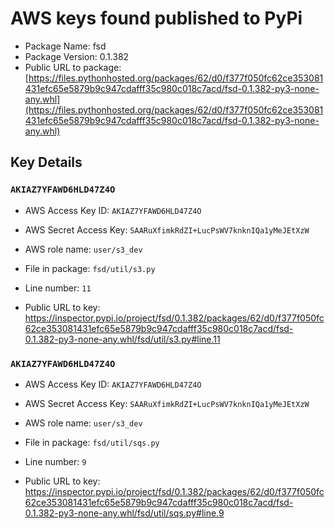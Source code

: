 # AWS keys found published to PyPi

* Package Name: fsd
* Package Version: 0.1.382
* Public URL to package: [https://files.pythonhosted.org/packages/62/d0/f377f050fc62ce353081431efc65e5879b9c947cdafff35c980c018c7acd/fsd-0.1.382-py3-none-any.whl](https://files.pythonhosted.org/packages/62/d0/f377f050fc62ce353081431efc65e5879b9c947cdafff35c980c018c7acd/fsd-0.1.382-py3-none-any.whl)

## Key Details

### `AKIAZ7YFAWD6HLD47Z4O`

* AWS Access Key ID: `AKIAZ7YFAWD6HLD47Z4O`
* AWS Secret Access Key: `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` 
* AWS role name: `user/s3_dev`
* File in package: `fsd/util/s3.py`
* Line number: `11`

* Public URL to key: https://inspector.pypi.io/project/fsd/0.1.382/packages/62/d0/f377f050fc62ce353081431efc65e5879b9c947cdafff35c980c018c7acd/fsd-0.1.382-py3-none-any.whl/fsd/util/s3.py#line.11



### `AKIAZ7YFAWD6HLD47Z4O`

* AWS Access Key ID: `AKIAZ7YFAWD6HLD47Z4O`
* AWS Secret Access Key: `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` 
* AWS role name: `user/s3_dev`
* File in package: `fsd/util/sqs.py`
* Line number: `9`

* Public URL to key: https://inspector.pypi.io/project/fsd/0.1.382/packages/62/d0/f377f050fc62ce353081431efc65e5879b9c947cdafff35c980c018c7acd/fsd-0.1.382-py3-none-any.whl/fsd/util/sqs.py#line.9


